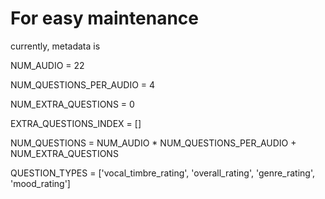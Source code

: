 # For easy maintenance

currently, metadata is 

NUM_AUDIO = 22

NUM_QUESTIONS_PER_AUDIO = 4

NUM_EXTRA_QUESTIONS = 0

EXTRA_QUESTIONS_INDEX = []

NUM_QUESTIONS = NUM_AUDIO * NUM_QUESTIONS_PER_AUDIO + NUM_EXTRA_QUESTIONS

QUESTION_TYPES = ['vocal_timbre_rating', 'overall_rating', 'genre_rating', 'mood_rating']

